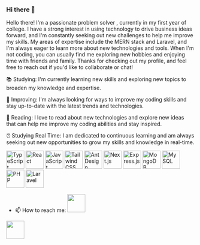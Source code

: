 ### Hi there 👋

<!DOCTYPE html>
<html>
<head>
	<meta charset="UTF-8">
	<title>My GitHub Profile</title>
	<style>
		.img-container{
		display:flex;
		}
		img {
			width: 48px;
			height: 48px;
		}
	</style>
</head>
<body>
Hello there! I'm a passionate problem solver , currently in my first year of college. I have a strong interest in using technology to drive business ideas forward, and I'm constantly seeking out new challenges to help me improve my skills. My areas of expertise include the MERN stack and Laravel, and I'm always eager to learn more about new technologies and tools. When I'm not coding, you can usually find me exploring new hobbies and enjoying time with friends and family. Thanks for checking out my profile, and feel free to reach out if you'd like to collaborate or chat!

📚 Studying: I'm currently learning new skills and exploring new topics to broaden my knowledge and expertise.

🚀 Improving: I'm always looking for ways to improve my coding skills and stay up-to-date with the latest trends and technologies.

📖 Reading: I love to read about new technologies and explore new ideas that can help me improve my coding abilities and stay inspired.

⏰ Studying Real Time: I am dedicated to continuous learning and am always seeking out new opportunities to grow my skills and knowledge in real-time.



<!-- React -
<div class="img-container">
<img alt="Bootstrap" src="https://img.icons8.com/color/50/000000/bootstrap.png"/>
<!-- TypeScript -->
<img alt="TypeScript" src="https://img.icons8.com/color/48/000000/typescript.png"/>
<img alt="React" src="https://img.icons8.com/color/48/000000/react-native.png"/>

<!-- JavaScript -->
<img alt="JavaScript" src="https://img.icons8.com/color/48/000000/javascript.png"/>

<!-- Tailwind CSS -->
<img alt="Tailwind CSS" src="https://img.icons8.com/color/48/000000/tailwind-css.png"/>

<!-- Ant Design -->
<img alt="Ant Design" src="https://gw.alipayobjects.com/zos/rmsportal/KDpgvguMpGfqaHPjicRK.svg" width="48" height="48"/>

<!-- Next.js -->
<img alt="Next.js" src="https://assets.vercel.com/image/upload/v1607554385/repositories/next-js/next-js.png" width="48" height="48"/>

<!-- Express.js -->
<img alt="Express.js" src="https://img.icons8.com/color/48/000000/express.png"/>

<!-- MongoDB -->
<img alt="MongoDB" src="https://img.icons8.com/color/48/000000/mongodb.png"/>

<!-- MySQL -->
<img alt="MySQL" src="https://img.icons8.com/color/48/000000/mysql-logo.png"/>

<!-- PHP -->
<img alt="PHP" src="https://img.icons8.com/officel/40/000000/php-logo.png"/>

<!-- Laravel -->
<img alt="Laravel" src="https://img.icons8.com/color/48/000000/laravel.png"/>
</div>


- 📫 How to reach me: 
<a href="ruzelldev@gmail.com"><img src="https://img.icons8.com/color/48/000000/email.png"/>

<a href="https://www.linkedin.com/in/yourusername](https://www.linkedin.com/in/john-ruzell-rivera-1026b0247/"><img src="https://img.icons8.com/color/48/000000/linkedin.png"/></a>
</body>
</html>





<!-- Email Icon -->


<!--
**Ruzell11/Ruzell11** is a ✨ _special_ ✨ repository because its `README.md` (this file) appears on your GitHub profile.


Here are some ideas to get you started:

- 🔭 I’m currently working on ...
- 🌱 I’m currently learning ...
- 👯 I’m looking to collaborate on ...
- 🤔 I’m looking for help with ...
- 💬 Ask me about ...
- 📫 How to reach me: ...
- 😄 Pronouns: ...
- ⚡ Fun fact: ...
-->
